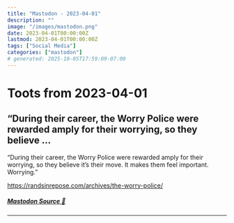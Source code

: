 ```yaml
---
title: "Mastodon - 2023-04-01"
description: ""
image: "/images/mastodon.png"
date: 2023-04-01T00:00:00Z
lastmod: 2023-04-01T00:00:00Z
tags: ["Social Media"]
categories: ["mastodon"]
# generated: 2025-10-05T17:59:09-07:00
---
```


# Toots from 2023-04-01

## “During their career, the Worry Police were rewarded amply for their worrying, so they believe ...

“During their career, the Worry Police were rewarded amply for their worrying, so they believe it’s their move. It makes them feel important. Worrying.”

<https://randsinrepose.com/archives/the-worry-police/>

##### [Mastodon Source 🐘](https://hachyderm.io/@mweagle/110121322239462351)

---

